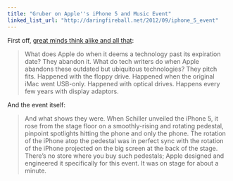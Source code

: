 ```yaml
---
title: "Gruber on Apple''s iPhone 5 and Music Event"
linked_list_url: "http://daringfireball.net/2012/09/iphone_5_event"
---
```

<p>First off, <a href="http://bits.blogs.nytimes.com/2012/09/13/daily-report-an-iphone-tweak-that-could-cost-you/">great minds think alike and all that</a>:</p>
<blockquote><p>
  What does Apple do when it deems a technology past its expiration date? They abandon it. What do tech writers do when Apple abandons these outdated but ubiquitous technologies? They pitch fits. Happened with the floppy drive. Happened when the original iMac went USB-only. Happened with optical drives. Happens every few years with display adaptors.
</p></blockquote>
<p>And the event itself:</p>
<blockquote><p>
  And what shows they were. When Schiller unveiled the iPhone 5, it rose from the stage floor on a smoothly-rising and rotating pedestal, pinpoint spotlights hitting the phone and only the phone. The rotation of the iPhone atop the pedestal was in perfect sync with the rotation of the iPhone projected on the big screen at the back of the stage. There’s no store where you buy such pedestals; Apple designed and engineered it specifically for this event. It was on stage for about a minute.
</p></blockquote>
